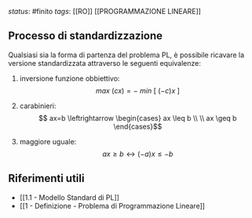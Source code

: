 *status*: #finito 
*tags*:  [[RO]] [[PROGRAMMAZIONE LINEARE]]

## Processo di standardizzazione

Qualsiasi sia la forma di partenza del problema PL, è possibile ricavare la versione standardizzata attraverso le seguenti equivalenze:

1. inversione funzione obbiettivo:
$$ max \ ( cx ) = -\  min\ [\ (-c)x\ ] $$

2. carabinieri:
 $$ ax=b  \leftrightarrow  
 \begin{cases}
ax \leq b \\ \\
ax \geq b
\end{cases}$$
3. maggiore uguale:
$$ ax \geq b \leftrightarrow (-a)x \leq -b $$

## Riferimenti utili

* [[1.1 - Modello Standard di PL]]
* [[1 - Definizione - Problema di Programmazione Lineare]]